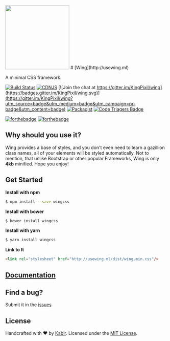 <img src="http://usewing.ml/img/WingLogoGradient.png" width="200"/>
# [Wing](http://usewing.ml)



A minimal CSS framework.

[![Build Status](https://travis-ci.org/KingPixil/wing.svg?branch=master)](https://travis-ci.org/KingPixil/wing)
[![CDNJS](https://img.shields.io/cdnjs/v/wingcss.svg)](https://cdnjs.com/libraries/wingcss)
[![Join the chat at https://gitter.im/KingPixil/wing](https://badges.gitter.im/KingPixil/wing.svg)](https://gitter.im/KingPixil/wing?utm_source=badge&utm_medium=badge&utm_campaign=pr-badge&utm_content=badge) [![Packagist](https://img.shields.io/packagist/l/doctrine/orm.svg?maxAge=2592000)]()
[![Code Triagers Badge](https://www.codetriage.com/kingpixil/wing/badges/users.svg)](https://www.codetriage.com/kingpixil/wing)

[![forthebadge](http://forthebadge.com/images/badges/built-with-love.svg)](http://forthebadge.com) [![forthebadge](http://forthebadge.com/images/badges/uses-css.svg)](http://forthebadge.com)

## Why should you use it?

Wing provides a base of styles, and you don't even need to learn a gazillion class names, all of your elements will be styled automatically. Not to mention, that unlike Bootstrap or other popular Frameworks, Wing is only **4kb** minified. Hope you enjoy!

## Get Started

**Install with npm**

```sh
$ npm install --save wingcss
```

**Install with bower**

```sh
$ bower install wingcss
```

**Install with yarn**

```sh
$ yarn install wingcss
```

**Link to It**

```html
<link rel="stylesheet" href="http://usewing.ml/dist/wing.min.css"/>
```

## [Documentation](http://usewing.ml/#docs)

## Find a bug?

Submit it in the [issues](https://github.com/KingPixil/wing/issues)


## License

Handcrafted with ♥ by [Kabir](http://kabir.ml). Licensed under the [MIT License](http://kingpixil.github.io/license).
